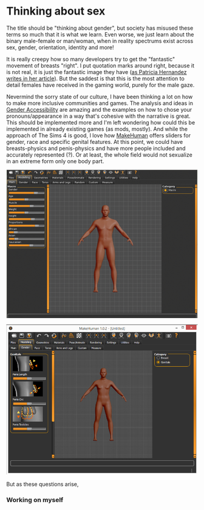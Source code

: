# Thinking about sex

The title should be "thinking about gender", but society has misused these terms so much that it is what we learn. Even worse, we just learn about the binary male-female or man/woman, when in reality spectrums exist across sex, gender, orientation, identity and more!

It is really creepy how so many developers try to get the "fantastic" movement of breasts "right". I put quotation marks around right, because it is not real, it is just the fantastic image they have ([as Patricia Hernandez writes in her article](https://kotaku.com/how-video-game-breasts-are-made-and-why-they-can-go-so-1687753475)). But the saddest is that this is the most attention to detail females have received in the gaming world, purely for the male gaze.

Nevermind the sorry state of our culture, I have been thinking a lot on how to make more inclusive communities and games. The analysis and ideas in [Gender Accessibility](https://queerlyrepresent.me/resources/articles/gender-accessibility) are amazing and the examples on how to chose your pronouns/appearance in a way that's cohesive with the narrative is great. This should be implemented more and I'm left wondering how could this be implemented in already existing games (as mods, mostly). And while the approach of The Sims 4 is good, I love how [MakeHuman](http://www.makehumancommunity.org/frontpage/the_return_of_the_nightly_build.html) offers sliders for gender, race and specific genital features. At this point, we could have breasts-physics and penis-physics and have more people included and accurately represented (?). Or at least, the whole field would not sexualize in an extreme form only one body part.

![Gender sliders in MakeHuman](avatars_03_makehuman.png)

![Penis attributes in MakeHuman](avatars_03_penis.png)


But as these questions arise, 


### Working on myself
